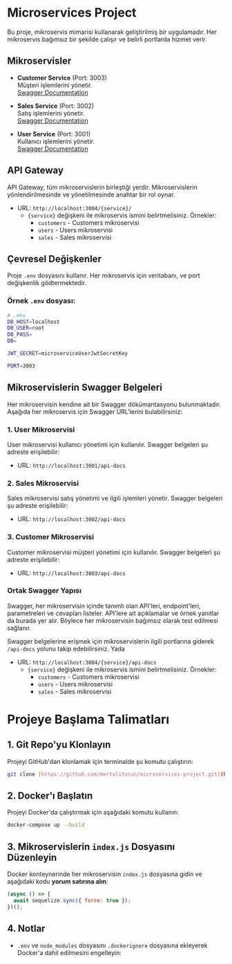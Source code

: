 # Microservices Project

Bu proje, mikroservis mimarisi kullanarak geliştirilmiş bir uygulamadır. Her mikroservis bağımsız bir şekilde çalışır ve belirli portlarda hizmet verir. 

## Mikroservisler

- **Customer Service** (Port: 3003)  
  Müşteri işlemlerini yönetir.  
  [Swagger Documentation](http://localhost:3003)

- **Sales Service** (Port: 3002)  
  Satış işlemlerini yönetir.  
  [Swagger Documentation](http://localhost:3002)

- **User Service** (Port: 3001)  
  Kullanıcı işlemlerini yönetir.  
  [Swagger Documentation](http://localhost:3001)


## API Gateway

API Gateway, tüm mikroservislerin birleştiği yerdir. Mikroservislerin yönlendirilmesinde ve yönetilmesinde anahtar bir rol oynar.
- URL: `http://localhost:3004/{service}/`
  - `{service}` değişkeni ile mikroservis ismini belirtmelisiniz. Örnekler:
    - `customers` - Customers mikroservisi
    - `users` - Users mikroservisi
    - `sales` - Sales mikroservisi

## Çevresel Değişkenler

Proje `.env` dosyasını kullanır. Her mikroservis için veritabanı, ve port değişkenlik gödtermektedir. 

### Örnek `.env` dosyası:

```bash
# .env
DB_HOST=localhost
DB_USER=root
DB_PASS=
DB=

JWT_SECRET=microserviceUserJwtSecretKey

PORT=3003
```

## Mikroservislerin Swagger Belgeleri

Her mikroservisin kendine ait bir Swagger dökümantasyonu bulunmaktadır. Aşağıda her mikroservis için Swagger URL'lerini bulabilirsiniz:

### 1. **User Mikroservisi**
User mikroservisi kullanıcı yönetimi için kullanılır. Swagger belgeleri şu adreste erişilebilir:
- URL: `http://localhost:3001/api-docs`

### 2. **Sales Mikroservisi**
Sales mikroservisi satış yönetimi ve ilgili işlemleri yönetir. Swagger belgeleri şu adreste erişilebilir:
- URL: `http://localhost:3002/api-docs`

### 3. **Customer Mikroservisi**
Customer mikroservisi müşteri yönetimi için kullanılır. Swagger belgeleri şu adreste erişilebilir:
- URL: `http://localhost:3003/api-docs`

### Ortak Swagger Yapısı
Swagger, her mikroservisin içinde tanımlı olan API'leri, endpoint'leri, parametreleri ve cevapları listeler. API'lere ait açıklamalar ve örnek yanıtlar da burada yer alır. Böylece her mikroservisin bağımsız olarak test edilmesi sağlanır.

Swagger belgelerine erişmek için mikroservislerin ilgili portlarına giderek `/api-docs` yolunu takip edebilirsiniz. 
Yada 
- URL: `http://localhost:3004/{service}/api-docs`
  - `{service}` değişkeni ile mikroservis ismini belirtmelisiniz. Örnekler:
    - `customers` - Customers mikroservisi
    - `users` - Users mikroservisi
    - `sales` - Sales mikroservisi

# Projeye Başlama Talimatları

## 1. Git Repo'yu Klonlayın
Projeyi GitHub'dan klonlamak için terminalde şu komutu çalıştırın:
```bash
git clone [https://github.com/mertalitosun/microservices-project.git](https://github.com/mertalitosun/microservices-project.git)
```

## 2. Docker'ı Başlatın
Projeyi Docker'da çalıştırmak için aşağıdaki komutu kullanın:
```bash
docker-compose up --build
```
## 3. Mikroservislerin `index.js` Dosyasını Düzenleyin
Docker konteynerinde her mikroservisin `index.js` dosyasına gidin ve aşağıdaki kodu **yorum satırına alın**:
```javascript
(async () => {
  await sequelize.sync({ force: true });
})();
```

## 4. Notlar
- `.env` ve `node_modules` dosyasını `.dockerignore` dosyasına ekleyerek Docker'a dahil edilmesini engelleyin:






